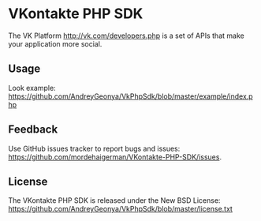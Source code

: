 VKontakte PHP SDK
=================

The VK Platform http://vk.com/developers.php is a set of APIs that make your
application more social.

Usage
-----

Look example:
https://github.com/AndreyGeonya/VkPhpSdk/blob/master/example/index.php

Feedback
--------

Use GitHub issues tracker to report bugs and issues:
https://github.com/mordehaigerman/VKontakte-PHP-SDK/issues.

License
-------

The VKontakte PHP SDK is released under the New BSD License:
https://github.com/AndreyGeonya/VkPhpSdk/blob/master/license.txt
